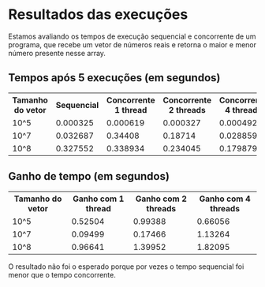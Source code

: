 <h1>Resultados das execuções</h1>

Estamos avaliando os tempos de execução sequencial e concorrente de um programa,
que recebe um vetor de números reais e retorna o maior e menor número presente nesse array.

## Tempos após 5 execuções (em segundos)

<table>
  
  <tr>
    <th>Tamanho do vetor</th>
    <th>Sequencial</th>
    <th>Concorrente 1 thread</th>
    <th>Concorrente 2 threads</th>
    <th>Concorrente 4 threads</th>
  </tr>
  <tr>
    <td>10^5</td>
    <td>0.000325</td>
    <td>0.000619</td>
    <td>0.000327</td>
    <td>0.000492</td>
  </tr>
  <tr>
    <td>10^7</td>
    <td>0.032687</td>
    <td>0.34408</td>
    <td>0.18714</td>
    <td>0.028859</td>
  </tr>
  <tr>
    <td>10^8</td>
    <td>0.327552</td>
    <td>0.338934</td>
    <td>0.234045</td>
    <td>0.179879</td>
  </tr>
</table>

## Ganho de tempo (em segundos)

<table>
  
  <tr>
    <th>Tamanho do vetor</th>
    <th>Ganho com 1 thread</th>
    <th>Ganho com 2 threads</th>
    <th>Ganho com 4 threads</th>
  </tr>
  <tr>
    <td>10^5</td>
    <td>0.52504</td>
    <td>0.99388</td>
    <td>0.66056</td>
  </tr>
  <tr>
    <td>10^7</td>
    <td>0.09499</td>
    <td>0.17466</td>
    <td>1.13264</td>
  </tr>
  <tr>
    <td>10^8</td>
    <td>0.96641</td>
    <td>1.39952</td>
    <td>1.82095</td>
  </tr>
</table>


O resultado não foi o esperado porque por vezes o tempo sequencial foi menor que o tempo concorrente.
